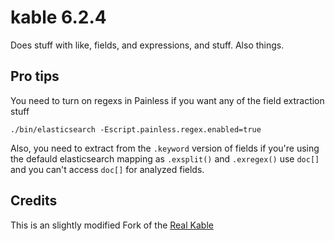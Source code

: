# kable 6.2.4
Does stuff with like, fields, and expressions, and stuff. Also things.

## Pro tips

You need to turn on regexs in Painless if you want any of the field extraction stuff

```
./bin/elasticsearch -Escript.painless.regex.enabled=true
```

Also, you need to extract from the `.keyword` version of fields if you're using the defauld elasticsearch mapping as `.exsplit()` and `.exregex()` use `doc[]` and you can't access `doc[]` for analyzed fields.

## Credits

This is an slightly modified Fork of the [Real Kable](https://github.com/rashidkpc/kable)

